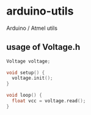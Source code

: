 # arduino-utils
Arduino / Atmel utils


## usage of Voltage.h

```cpp
Voltage voltage;
 
void setup() {
  voltage.init();
}
 
void loop() {
  float vcc = voltage.read();
}
```
